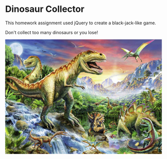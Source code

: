 # Dinosaur Collector

This homework assignment used jQuery to create a black-jack-like game.

Don't collect too many dinosaurs or you lose!

![alt text](assets/images/readMe.jpg?raw=true)